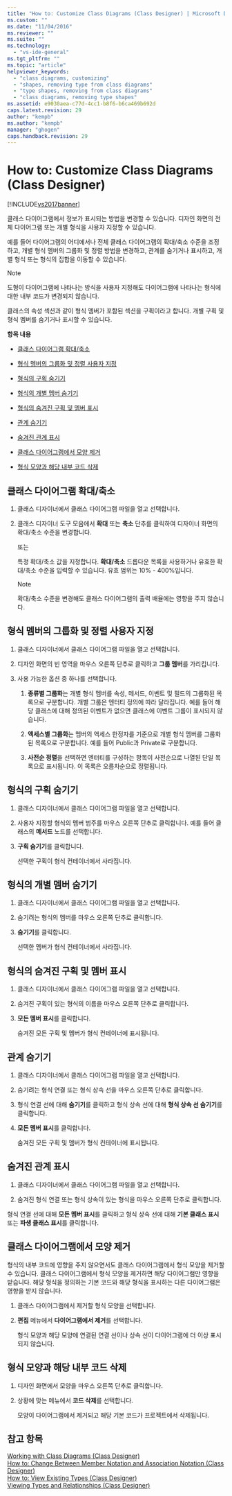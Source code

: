 ```yaml
---
title: "How to: Customize Class Diagrams (Class Designer) | Microsoft Docs"
ms.custom: ""
ms.date: "11/04/2016"
ms.reviewer: ""
ms.suite: ""
ms.technology: 
  - "vs-ide-general"
ms.tgt_pltfrm: ""
ms.topic: "article"
helpviewer_keywords: 
  - "class diagrams, customizing"
  - "shapes, removing type from class diagrams"
  - "type shapes, removing from class diagrams"
  - "class diagrams, removing type shapes"
ms.assetid: e9030aea-c77d-4cc1-b8f6-b6ca469b692d
caps.latest.revision: 29
author: "kempb"
ms.author: "kempb"
manager: "ghogen"
caps.handback.revision: 29
---
```

# How to: Customize Class Diagrams (Class Designer)
[!INCLUDE[vs2017banner](../code-quality/includes/vs2017banner.md)]

클래스 다이어그램에서 정보가 표시되는 방법을 변경할 수 있습니다.  디자인 화면의 전체 다이어그램 또는 개별 형식을 사용자 지정할 수 있습니다.  
  
 예를 들어 다이어그램의 어디에서나 전체 클래스 다이어그램의 확대\/축소 수준을 조정하고, 개별 형식 멤버의 그룹화 및 정렬 방법을 변경하고, 관계를 숨기거나 표시하고, 개별 형식 또는 형식의 집합을 이동할 수 있습니다.  
  
> [!NOTE]
>  도형이 다이어그램에 나타나는 방식을 사용자 지정해도 다이어그램에 나타나는 형식에 대한 내부 코드가 변경되지 않습니다.  
  
 클래스의 속성 섹션과 같이 형식 멤버가 포함된 섹션을 구획이라고 합니다.  개별 구획 및 형식 멤버를 숨기거나 표시할 수 있습니다.  
  
 **항목 내용**  
  
-   [클래스 다이어그램 확대/축소](../ide/how-to-customize-class-diagrams-class-designer.md#ZoomInOut)  
  
-   [형식 멤버의 그룹화 및 정렬 사용자 지정](../ide/how-to-customize-class-diagrams-class-designer.md#CustomizeGroupingSorting)  
  
-   [형식의 구획 숨기기](../ide/how-to-customize-class-diagrams-class-designer.md#HideCompartments)  
  
-   [형식의 개별 멤버 숨기기](../ide/how-to-customize-class-diagrams-class-designer.md#HideMembers)  
  
-   [형식의 숨겨진 구획 및 멤버 표시](../ide/how-to-customize-class-diagrams-class-designer.md#DisplayHiddenCompartmentsAndMemberrs)  
  
-   [관계 숨기기](../ide/how-to-customize-class-diagrams-class-designer.md#HideAssociationAndInheritance)  
  
-   [숨겨진 관계 표시](../ide/how-to-customize-class-diagrams-class-designer.md#DisplayAssociationAndInheritance)  
  
-   [클래스 다이어그램에서 모양 제거](../ide/how-to-customize-class-diagrams-class-designer.md#RemoveCodeAndShape)  
  
-   [형식 모양과 해당 내부 코드 삭제](../ide/how-to-customize-class-diagrams-class-designer.md#DeleteTypeShapeAndCode)  
  
##  <a name="ZoomInOut"></a> 클래스 다이어그램 확대\/축소  
  
1.  클래스 디자이너에서 클래스 다이어그램 파일을 열고 선택합니다.  
  
2.  클래스 디자이너 도구 모음에서 **확대** 또는 **축소** 단추를 클릭하여 디자이너 화면의 확대\/축소 수준을 변경합니다.  
  
     또는  
  
     특정 확대\/축소 값을 지정합니다.  **확대\/축소** 드롭다운 목록을 사용하거나 유효한 확대\/축소 수준을 입력할 수 있습니다. 유효 범위는 10% \- 400%입니다.  
  
    > [!NOTE]
    >  확대\/축소 수준을 변경해도 클래스 다이어그램의 출력 배율에는 영향을 주지 않습니다.  
  
##  <a name="CustomizeGroupingSorting"></a> 형식 멤버의 그룹화 및 정렬 사용자 지정  
  
1.  클래스 디자이너에서 클래스 다이어그램 파일을 열고 선택합니다.  
  
2.  디자인 화면의 빈 영역을 마우스 오른쪽 단추로 클릭하고 **그룹 멤버**를 가리킵니다.  
  
3.  사용 가능한 옵션 중 하나를 선택합니다.  
  
    1.  **종류별 그룹화**는 개별 형식 멤버를 속성, 메서드, 이벤트 및 필드의 그룹화된 목록으로 구분합니다.  개별 그룹은 엔터티 정의에 따라 달라집니다. 예를 들어 해당 클래스에 대해 정의된 이벤트가 없으면 클래스에 이벤트 그룹이 표시되지 않습니다.  
  
    2.  **액세스별 그룹화**는 멤버의 액세스 한정자를 기준으로 개별 형식 멤버를 그룹화된 목록으로 구분합니다.  예를 들어 Public과 Private로 구분합니다.  
  
    3.  **사전순 정렬**을 선택하면 엔터티를 구성하는 항목이 사전순으로 나열된 단일 목록으로 표시됩니다.  이 목록은 오름차순으로 정렬됩니다.  
  
##  <a name="HideCompartments"></a> 형식의 구획 숨기기  
  
1.  클래스 디자이너에서 클래스 다이어그램 파일을 열고 선택합니다.  
  
2.  사용자 지정할 형식의 멤버 범주를 마우스 오른쪽 단추로 클릭합니다. 예를 들어 클래스의 **메서드** 노드를 선택합니다.  
  
3.  **구획 숨기기**를 클릭합니다.  
  
     선택한 구획이 형식 컨테이너에서 사라집니다.  
  
##  <a name="HideMembers"></a> 형식의 개별 멤버 숨기기  
  
1.  클래스 디자이너에서 클래스 다이어그램 파일을 열고 선택합니다.  
  
2.  숨기려는 형식의 멤버를 마우스 오른쪽 단추로 클릭합니다.  
  
3.  **숨기기**를 클릭합니다.  
  
     선택한 멤버가 형식 컨테이너에서 사라집니다.  
  
##  <a name="DisplayHiddenCompartmentsAndMemberrs"></a> 형식의 숨겨진 구획 및 멤버 표시  
  
1.  클래스 디자이너에서 클래스 다이어그램 파일을 열고 선택합니다.  
  
2.  숨겨진 구획이 있는 형식의 이름을 마우스 오른쪽 단추로 클릭합니다.  
  
3.  **모든 멤버 표시**를 클릭합니다.  
  
     숨겨진 모든 구획 및 멤버가 형식 컨테이너에 표시됩니다.  
  
##  <a name="HideAssociationAndInheritance"></a> 관계 숨기기  
  
1.  클래스 디자이너에서 클래스 다이어그램 파일을 열고 선택합니다.  
  
2.  숨기려는 형식 연결 또는 형식 상속 선을 마우스 오른쪽 단추로 클릭합니다.  
  
3.  형식 연결 선에 대해 **숨기기**를 클릭하고 형식 상속 선에 대해 **형식 상속 선 숨기기**를 클릭합니다.  
  
4.  **모든 멤버 표시**를 클릭합니다.  
  
     숨겨진 모든 구획 및 멤버가 형식 컨테이너에 표시됩니다.  
  
##  <a name="DisplayAssociationAndInheritance"></a> 숨겨진 관계 표시  
  
1.  클래스 디자이너에서 클래스 다이어그램 파일을 열고 선택합니다.  
  
2.  숨겨진 형식 연결 또는 형식 상속이 있는 형식을 마우스 오른쪽 단추로 클릭합니다.  
  
 형식 연결 선에 대해 **모든 멤버 표시**를 클릭하고 형식 상속 선에 대해 **기본 클래스 표시** 또는 **파생 클래스 표시**를 클릭합니다.  
  
##  <a name="RemoveCodeAndShape"></a> 클래스 다이어그램에서 모양 제거  
 형식의 내부 코드에 영향을 주지 않으면서도 클래스 다이어그램에서 형식 모양을 제거할 수 있습니다.  클래스 다이어그램에서 형식 모양을 제거하면 해당 다이어그램만 영향을 받습니다. 해당 형식을 정의하는 기본 코드와 해당 형식을 표시하는 다른 다이어그램은 영향을 받지 않습니다.  
  
1.  클래스 다이어그램에서 제거할 형식 모양을 선택합니다.  
  
2.  **편집** 메뉴에서 **다이어그램에서 제거**를 선택합니다.  
  
     형식 모양과 해당 모양에 연결된 연결 선이나 상속 선이 다이어그램에 더 이상 표시되지 않습니다.  
  
##  <a name="DeleteTypeShapeAndCode"></a> 형식 모양과 해당 내부 코드 삭제  
  
1.  디자인 화면에서 모양을 마우스 오른쪽 단추로 클릭합니다.  
  
2.  상황에 맞는 메뉴에서 **코드 삭제**를 선택합니다.  
  
     모양이 다이어그램에서 제거되고 해당 기본 코드가 프로젝트에서 삭제됩니다.  
  
## 참고 항목  
 [Working with Class Diagrams \(Class Designer\)](../ide/working-with-class-diagrams-class-designer.md)   
 [How to: Change Between Member Notation and Association Notation \(Class Designer\)](../ide/how-to-change-between-member-notation-and-association-notation-class-designer.md)   
 [How to: View Existing Types \(Class Designer\)](../ide/how-to-view-existing-types-class-designer.md)   
 [Viewing Types and Relationships \(Class Designer\)](../ide/viewing-types-and-relationships-class-designer.md)